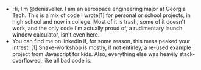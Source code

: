 - Hi, I’m @denisveller. I am an aerospace engineering major at Georgia Tech. This is a mix of code I wrote[1] for personal or school projects, in high school and now in college. Most of it is trash, some of it doesn't work, and the only code I'm actually proud of, a rudimentary launch window calculator, isn't even here.  
- You can find me on linkedin if, for some reason, this mess peaked your intrest.
[1] Snake-workshop is mostly, if not entirley, a re-used example project from Javascript for kids. Also, everything else was heavily stack-overflowed, like all bad code is.

